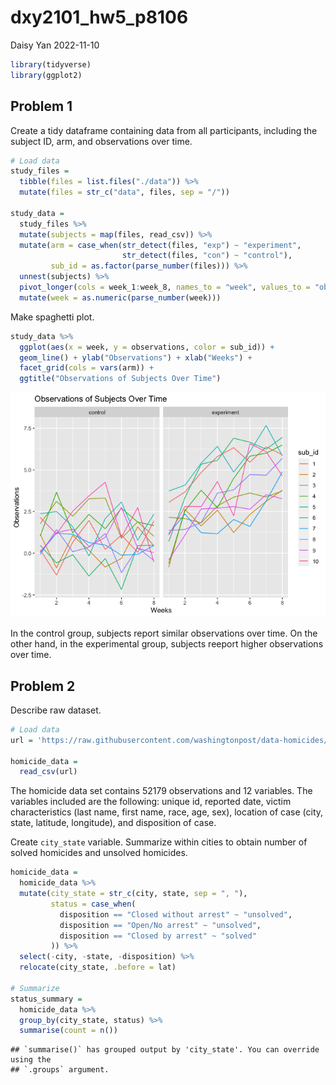 dxy2101_hw5_p8106
================
Daisy Yan
2022-11-10

``` r
library(tidyverse)
library(ggplot2)
```

## Problem 1

Create a tidy dataframe containing data from all participants, including
the subject ID, arm, and observations over time.

``` r
# Load data
study_files =
  tibble(files = list.files("./data")) %>%
  mutate(files = str_c("data", files, sep = "/"))

study_data =
  study_files %>%
  mutate(subjects = map(files, read_csv)) %>%
  mutate(arm = case_when(str_detect(files, "exp") ~ "experiment",
                         str_detect(files, "con") ~ "control"),
         sub_id = as.factor(parse_number(files))) %>%
  unnest(subjects) %>%
  pivot_longer(cols = week_1:week_8, names_to = "week", values_to = "observations") %>%
  mutate(week = as.numeric(parse_number(week)))
```

Make spaghetti plot.

``` r
study_data %>%
  ggplot(aes(x = week, y = observations, color = sub_id)) +
  geom_line() + ylab("Observations") + xlab("Weeks") +
  facet_grid(cols = vars(arm)) +
  ggtitle("Observations of Subjects Over Time")
```

![](dxy2101_hw5_p8106_files/figure-gfm/pasta-1.png)<!-- -->

In the control group, subjects report similar observations over time. On
the other hand, in the experimental group, subjects reeport higher
observations over time.

## Problem 2

Describe raw dataset.

``` r
# Load data
url = 'https://raw.githubusercontent.com/washingtonpost/data-homicides/master/homicide-data.csv'

homicide_data =
  read_csv(url)
```

The homicide data set contains 52179 observations and 12 variables. The
variables included are the following: unique id, reported date, victim
characteristics (last name, first name, race, age, sex), location of
case (city, state, latitude, longitude), and disposition of case.

Create `city_state` variable. Summarize within cities to obtain number
of solved homicides and unsolved homicides.

``` r
homicide_data =
  homicide_data %>%
  mutate(city_state = str_c(city, state, sep = ", "),
         status = case_when(
           disposition == "Closed without arrest" ~ "unsolved",
           disposition == "Open/No arrest" ~ "unsolved",
           disposition == "Closed by arrest" ~ "solved"
         )) %>%
  select(-city, -state, -disposition) %>%
  relocate(city_state, .before = lat)

# Summarize
status_summary =
  homicide_data %>%
  group_by(city_state, status) %>%
  summarise(count = n())
```

    ## `summarise()` has grouped output by 'city_state'. You can override using the
    ## `.groups` argument.
